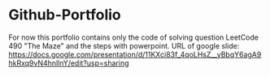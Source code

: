 # Github-Portfolio
For now this portfolio contains only the code of solving question LeetCode 490 "The Maze" and the steps with powerpoint.
URL of google slide:
https://docs.google.com/presentation/d/11KXci83f_4qoLHsZ__yBbqY6agA9hkRxq9vN4hnllnY/edit?usp=sharing